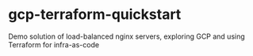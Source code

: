 # gcp-terraform-quickstart
Demo solution of load-balanced nginx servers, exploring GCP and using Terraform for infra-as-code
